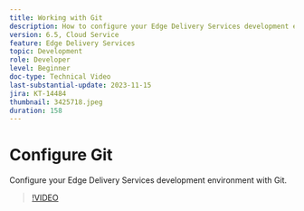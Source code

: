 ```yaml
---
title: Working with Git
description: How to configure your Edge Delivery Services development environment with Git.
version: 6.5, Cloud Service
feature: Edge Delivery Services
topic: Development
role: Developer
level: Beginner
doc-type: Technical Video
last-substantial-update: 2023-11-15
jira: KT-14484
thumbnail: 3425718.jpeg
duration: 158
---
```


# Configure Git

Configure your Edge Delivery Services development environment with Git.

>[!VIDEO](https://video.tv.adobe.com/v/3425718/?learn=on)
